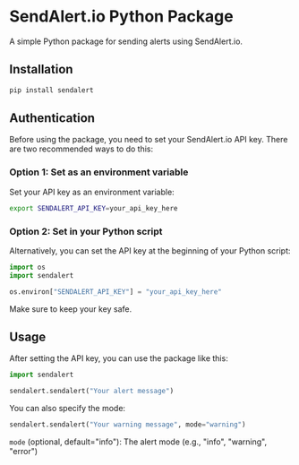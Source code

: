 # SendAlert.io Python Package

A simple Python package for sending alerts using SendAlert.io.

## Installation

```sh
pip install sendalert
```

## Authentication

Before using the package, you need to set your SendAlert.io API key. There are two recommended ways to do this:

### Option 1: Set as an environment variable

Set your API key as an environment variable:

```sh
export SENDALERT_API_KEY=your_api_key_here
```

### Option 2: Set in your Python script

Alternatively, you can set the API key at the beginning of your Python script:

```python
import os
import sendalert

os.environ["SENDALERT_API_KEY"] = "your_api_key_here"
```

Make sure to keep your key safe.

## Usage

After setting the API key, you can use the package like this:

```python
import sendalert

sendalert.sendalert("Your alert message")
```

You can also specify the mode:

```python
sendalert.sendalert("Your warning message", mode="warning")
```

`mode` (optional, default="info"): The alert mode (e.g., "info", "warning", "error")
